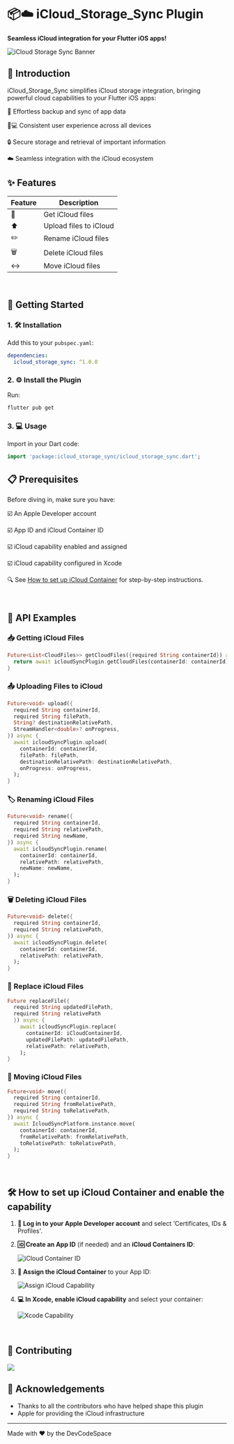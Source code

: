 # 📦☁️ iCloud_Storage_Sync Plugin

**Seamless iCloud integration for your Flutter iOS apps!**

![iCloud Storage Sync Banner](https://raw.githubusercontent.com/DevCodeSpace/icloud_storage_sync/refs/heads/main/assets/icloud_storage_sync_pub_dev_banner.jpg)

## 🌟 Introduction

iCloud_Storage_Sync simplifies iCloud storage integration, bringing powerful cloud capabilities to your Flutter iOS apps:

🔄 Effortless backup and sync of app data

📱💻 Consistent user experience across all devices

🔒 Secure storage and retrieval of important information

☁️ Seamless integration with the iCloud ecosystem


## ✨ Features

| Feature | Description |
|---------|-------------|
| 📂 | Get iCloud files |
| ⬆️ | Upload files to iCloud |
| ✏️ | Rename iCloud files |
| 🗑️ | Delete iCloud files |
| ↔️ | Move iCloud files |

<br>

## 🚀 Getting Started

### 1. 🛠️ Installation

Add this to your `pubspec.yaml`:

```yaml
dependencies:
  icloud_storage_sync: ^1.0.0
```

### 2. ⚙️ Install the Plugin

Run:

```bash
flutter pub get
```

### 3. 💻 Usage

Import in your Dart code:

```dart
import 'package:icloud_storage_sync/icloud_storage_sync.dart';
```

## 📋 Prerequisites

Before diving in, make sure you have:
 
 ☑️ An Apple Developer account

 ☑️ App ID and iCloud Container ID

 ☑️ iCloud capability enabled and assigned

 ☑️ iCloud capability configured in Xcode

🔍 See [How to set up iCloud Container](#-how-to-set-up-icloud-container-and-enable-the-capability) for step-by-step instructions.

<br>

## 🧰 API Examples

### 📥 Getting iCloud Files

```dart
Future<List<CloudFiles>> getCloudFiles({required String containerId}) async {
  return await icloudSyncPlugin.getCloudFiles(containerId: containerId);
}
```

### 📤 Uploading Files to iCloud

```dart
Future<void> upload({
  required String containerId,
  required String filePath,
  String? destinationRelativePath,
  StreamHandler<double>? onProgress,
}) async {
  await icloudSyncPlugin.upload(
    containerId: containerId,
    filePath: filePath,
    destinationRelativePath: destinationRelativePath,
    onProgress: onProgress,
  );
}
```

### 🏷️ Renaming iCloud Files

```dart
Future<void> rename({
  required String containerId,
  required String relativePath,  
  required String newName,
}) async {
  await icloudSyncPlugin.rename(
    containerId: containerId,
    relativePath: relativePath,
    newName: newName,
  );  
}
```

### 🗑️ Deleting iCloud Files

```dart
Future<void> delete({
  required String containerId,
  required String relativePath,
}) async {
  await icloudSyncPlugin.delete(
    containerId: containerId,
    relativePath: relativePath,
  );
}
```

### 🔄 Replace iCloud Files

```dart
Future replaceFile({
  required String updatedFilePath,
  required String relativePath
  }) async {
    await icloudSyncPlugin.replace(
      containerId: iCloudContainerId,
      updatedFilePath: updatedFilePath,
      relativePath: relativePath,
    );
}
```

### 🔀 Moving iCloud Files

```dart
Future<void> move({
  required String containerId,  
  required String fromRelativePath,
  required String toRelativePath,  
}) async {
  await IcloudSyncPlatform.instance.move(
    containerId: containerId,
    fromRelativePath: fromRelativePath,
    toRelativePath: toRelativePath,
  );
}
```

<br>

## 🛠 How to set up iCloud Container and enable the capability

1. **👤 Log in to your Apple Developer account** and select 'Certificates, IDs & Profiles'.

2. **🆔 Create an App ID** (if needed) and an **iCloud Containers ID**:

   ![iCloud Container ID](https://raw.githubusercontent.com/DevCodeSpace/icloud_storage_sync/main/assets/icloud_container_id.png)

3. **🔗 Assign the iCloud Container** to your App ID:

   ![Assign iCloud Capability](https://raw.githubusercontent.com/DevCodeSpace/icloud_storage_sync/main/assets/assign_icloud_capability.png)

4. **💻 In Xcode, enable iCloud capability** and select your container:

   ![Xcode Capability](https://raw.githubusercontent.com/DevCodeSpace/icloud_storage_sync/main/assets/xcode_capability.png)

<br>

## 🤝 Contributing

[![](https://raw.githubusercontent.com/DevCodeSpace/icloud_storage_sync/refs/heads/main/assets/contributors.png)](https://github.com/DevCodeSpace/icloud_storage_sync/graphs/contributors)

## 🙏 Acknowledgements

- Thanks to all the contributors who have helped shape this plugin
- Apple for providing the iCloud infrastructure

---

Made with ❤️ by the DevCodeSpace

